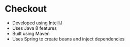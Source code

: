 # Checkout

* Developed using IntelliJ
* Uses Java 8 features
* Built using Maven
* Uses Spring to create beans and inject dependencies
